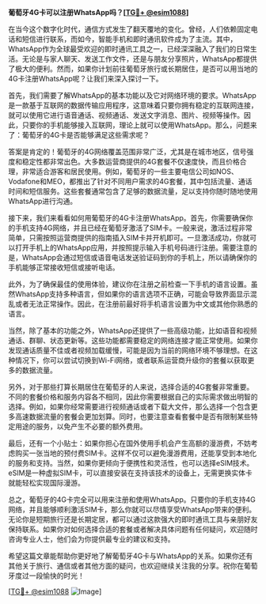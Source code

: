 **葡萄牙4G卡可以注册WhatsApp吗？[[TG💪+ @esim1088](https://t.me/s/esim1088)]**

在当今这个数字化时代，通信方式发生了翻天覆地的变化。曾经，人们依赖固定电话和短信进行联系，而如今，智能手机和即时通讯软件成为了主流。其中，WhatsApp作为全球最受欢迎的即时通讯工具之一，已经深深融入了我们的日常生活。无论是与家人聊天、发送工作文件，还是与朋友分享照片，WhatsApp都提供了极大的便利。然而，如果你计划前往葡萄牙旅行或长期居住，是否可以用当地的4G卡注册WhatsApp呢？让我们来深入探讨一下。

首先，我们需要了解WhatsApp的基本功能以及它对网络环境的要求。WhatsApp是一款基于互联网的数据传输应用程序，这意味着只要你拥有稳定的互联网连接，就可以使用它进行语音通话、视频通话、发送文字消息、图片、视频等操作。因此，只要你的手机能够接入互联网，理论上就可以使用WhatsApp。那么，问题来了：葡萄牙的4G卡是否能够满足这些需求呢？

答案是肯定的！葡萄牙的4G网络覆盖范围非常广泛，尤其是在城市地区，信号强度和稳定性都非常出色。大多数运营商提供的4G套餐不仅速度快，而且价格合理，非常适合游客和居民使用。例如，葡萄牙的一些主要电信公司如NOS、Vodafone和MEO，都推出了针对不同用户需求的4G套餐，其中包括流量、通话时间和短信服务。这些套餐通常包含了足够的数据流量，足以支持你随时随地使用WhatsApp进行沟通。

接下来，我们来看看如何用葡萄牙的4G卡注册WhatsApp。首先，你需要确保你的手机支持4G网络，并且已经在葡萄牙激活了SIM卡。一般来说，激活过程非常简单，只需按照运营商提供的指南插入SIM卡并开机即可。一旦激活成功，你就可以打开手机上的WhatsApp应用，并按照提示输入手机号码进行注册。需要注意的是，WhatsApp会通过短信或语音电话发送验证码到你的手机上，所以请确保你的手机能够正常接收短信或接听电话。

此外，为了确保最佳的使用体验，建议你在注册之前检查一下手机的语言设置。虽然WhatsApp支持多种语言，但如果你的语言选项不正确，可能会导致界面显示混乱或者无法正常操作。因此，在注册前最好将手机语言设置为中文或其他你熟悉的语言。

当然，除了基本的功能之外，WhatsApp还提供了一些高级功能，比如语音和视频通话、群聊、状态更新等。这些功能都需要稳定的网络连接才能正常使用。如果你发现通话质量不佳或者视频加载缓慢，可能是因为当前的网络环境不够理想。在这种情况下，你可以尝试切换到Wi-Fi网络，或者联系运营商升级你的套餐以获取更多的数据流量。

另外，对于那些打算长期居住在葡萄牙的人来说，选择合适的4G套餐非常重要。不同的套餐价格和服务内容各不相同，因此你需要根据自己的实际需求做出明智的选择。例如，如果你经常需要进行视频通话或者下载大文件，那么选择一个包含更多高速数据流量的套餐会更加划算。同时，也要注意查看套餐中是否有限制某些特定用途的服务，以免产生不必要的额外费用。

最后，还有一个小贴士：如果你担心在国外使用手机会产生高额的漫游费，不妨考虑购买一张当地的预付费SIM卡。这样不仅可以避免漫游费用，还能享受到本地化的服务和支持。当然，如果你更倾向于便携性和灵活性，也可以选择eSIM技术。eSIM是一种虚拟SIM卡，可以直接安装在支持该技术的设备上，无需更换实体卡就能轻松实现国际漫游。

总之，葡萄牙的4G卡完全可以用来注册和使用WhatsApp。只要你的手机支持4G网络，并且能够顺利激活SIM卡，那么你就可以尽情享受WhatsApp带来的便利。无论你是短期旅行还是长期定居，都可以通过这款强大的即时通讯工具与亲朋好友保持联系。如果你对如何选择合适的套餐或者解决具体问题有任何疑问，欢迎随时咨询专业人士，他们会为你提供最专业的建议和支持。

希望这篇文章能帮助你更好地了解葡萄牙4G卡与WhatsApp的关系。如果你还有其他关于旅行、通信或者其他方面的疑问，也欢迎继续关注我的分享。祝你在葡萄牙度过一段愉快的时光！

[[TG💪+ @esim1088](https://t.me/s/esim1088) ![Image](https://i.postimg.cc/4NQfJmqS/Snipaste-2025-05-13-00-14-12.png)]